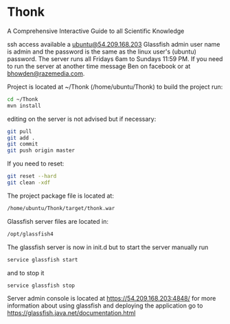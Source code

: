 Thonk
=====

A Comprehensive Interactive Guide to all Scientific Knowledge

ssh access available a ubuntu@54.209.168.203
Glassfish admin user name is admin and the password
is the same as the linux user's (ubuntu) password.
The server runs all Fridays 6am to Sundays 11:59 PM.
If you need to run the server at another time message
Ben on facebook or at bhowden@razemedia.com.

Project is located at ~/Thonk (/home/ubuntu/Thonk)
to build the project run:

```bash
cd ~/Thonk
mvn install
```

editing on the server is not advised but if necessary:
```bash
git pull
git add .
git commit
git push origin master
```

If you need to reset:
```bash
git reset --hard
git clean -xdf
```



The project package file is located at:
```bash
/home/ubuntu/Thonk/target/thonk.war
```
Glassfish server files are located in:
```bash
/opt/glassfish4
```
The glassfish server is now in init.d but
to start the server manually run 
```bash
service glassfish start
```
and to stop it
```bash
service glassfish stop
```
Server admin console is located at https://54.209.168.203:4848/
for more information about using glassfish and deploying the 
application go to https://glassfish.java.net/documentation.html
